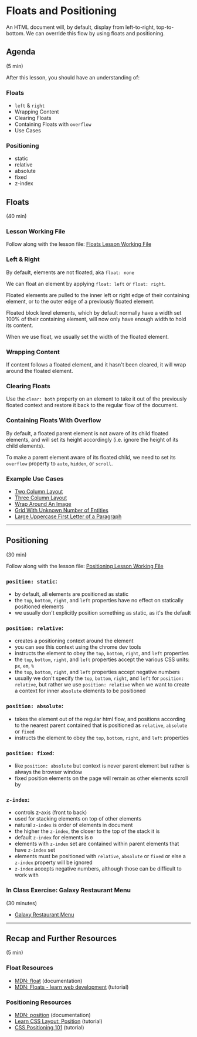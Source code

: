 # Floats and Positioning

An HTML document will, by default, display from left-to-right, top-to-bottom. We can override this flow by using floats and positioning.

## Agenda
(5 min)

After this lesson, you should have an understanding of:

### Floats

- `left` & `right`
- Wrapping Content
- Clearing Floats
- Containing Floats with `overflow`
- Use Cases


### Positioning

- static
- relative
- absolute
- fixed
- z-index


## Floats
(40 min)


### Lesson Working File

Follow along with the lesson file: [Floats Lesson Working File](floats/lesson/index.html)


### Left & Right

By default, elements are not floated, aka `float: none`

We can float an element by applying `float: left` or `float: right`.

Floated elements are pulled to the inner left or right edge of their containing element, or to the outer edge of a previously floated element.

Floated block level elements, which by default normally have a width set 100% of their containing element, will now only have enough width to hold its content.

When we use float, we usually set the width of the floated element.


### Wrapping Content

If content follows a floated element, and it hasn't been cleared, it will wrap around the floated element.


### Clearing Floats

Use the `clear: both` property on an element to take it out of the previously floated context and restore it back to the regular flow of the document.


### Containing Floats With Overflow

By default, a floated parent element is not aware of its child floated elements, and will set its height accordingly (i.e. ignore the height of its child elements).

To make a parent element aware of its floated child, we need to set its `overflow` property to `auto`, `hidden`, or `scroll`.


### Example Use Cases

- [Two Column Layout](floats/example-use-cases/two-column-layout/index.html)
- [Three Column Layout](floats/example-use-cases/three-column-layout/index.html)
- [Wrap Around An Image](floats/example-use-cases/wrap-around-img/index.html)
- [Grid With Unknown Number of Entities](floats/example-use-cases/grid-with-unknown-number-of-entities/index.html)
- [Large Uppercase First Letter of a Paragraph](floats/example-use-cases/large-uppercase-first-letter-of-a-paragraph/index.html)


---

## Positioning
(30 min)

Follow along with the lesson file: [Positioning Lesson Working File](positioning/lesson/index.html)


### `position: static`:
- by default, all elements are positioned as static
- the `top`, `bottom`, `right`, and `left` properties have no effect on statically positioned elements
- we usually don't explicitly position something as static, as it's the default


### `position: relative`:
- creates a positioning context around the element
- you can see this context using the chrome dev tools
- instructs the element to obey the `top`, `bottom`, `right`, and `left` properties
- the `top`, `bottom`, `right`, and `left` properties accept the various CSS units: `px`, `em`, `%`
- the `top`, `bottom`, `right`, and `left` properties accept negative numbers
- usually we don't specify the `top`, `bottom`, `right`, and `left` for `position: relative`, but rather we use `position: relative` when we want to create a context for inner `absolute` elements to be positioned


### `position: absolute`:
- takes the element out of the regular html flow, and positions according to the nearest parent contained that is positioned as `relative`, `absolute` or `fixed`
- instructs the element to obey the `top`, `bottom`, `right`, and `left` properties


### `position: fixed`:
- like `position: absolute` but context is never parent element but rather is always the browser window
- fixed position elements on the page will remain as other elements scroll by


### `z-index`:
- controls z-axis (front to back)
- used for stacking elements on top of other elements
- natural `z-index` is order of elements in document
- the higher the `z-index`, the closer to the top of the stack it is
- default `z-index` for elements is `0`
- elements with `z-index` set are contained within parent elements that have `z-index` set
- elements must be positioned with `relative`, `absolute` or `fixed` or else a `z-index` property will be ignored
- `z-index` accepts negative numbers, although those can be difficult to work with


### In Class Exercise: Galaxy Restaurant Menu
(30 minutes)

* [Galaxy Restaurant Menu](positioning/menu-exercise/galaxy-restaurant-menu.pdf)


---

## Recap and Further Resources
(5 min)


### Float Resources

- [MDN: float](https://developer.mozilla.org/en-US/docs/Web/CSS/float) (documentation)
- [MDN: Floats - learn web development](https://developer.mozilla.org/en-US/docs/Learn/CSS/CSS_layout/Floats) (tutorial)


### Positioning Resources

- [MDN: position](https://developer.mozilla.org/en/docs/Web/CSS/position) (documentation)
- [Learn CSS Layout: Position](http://learnlayout.com/position.html) (tutorial)
- [CSS Positioning 101](http://alistapart.com/article/css-positioning-101) (tutorial)
